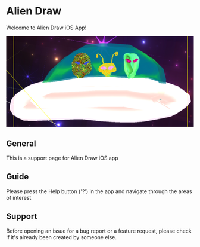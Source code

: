 # Alien Draw

Welcome to Alien Draw iOS App!

![Alt text](alien2.png)

## General

This is a support page for Alien Draw iOS app

## Guide

Please press the Help button ('?') in the app and navigate through the areas of interest

## Support

Before opening an issue for a bug report or a feature request, please check if it's already been created by someone else.